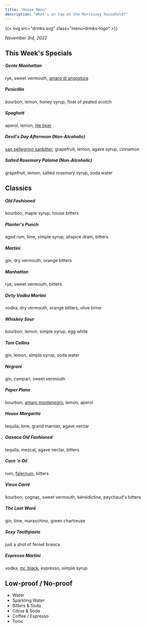 ```yaml
---
title: "House Menu"
description: "What's on tap at the Morrissey household?"
---
```


{{< svg src="drinks.svg" class="menu-drinks-logo" >}}

_November 3rd, 2022_

## This Week's Specials

##### Gente Manhattan

rye, sweet vermouth, [amaro di angostura](https://angosturabitters.com/portfolio/amaro-di-angostura/)

##### Penicillin

bourbon, lemon, honey syrup, float of peated scotch

##### Spaghett

aperol, lemon, [lite beer](https://www.bonappetit.com/story/wet-city-brewing-spaghett)

##### Devil's Day Afternoon (Non-Alcoholic)

[san pellegrino sanbitter](https://www.seriouseats.com/soda-sanbitter-from-san-pellegrino), grapefruit, lemon, agave syrup, cinnamon

##### Salted Rosemary Paloma (Non-Alcoholic)

grapefruit, lemon, salted rosemary syrup, soda water

## Classics

##### Old Fashioned

bourbon, maple syrup, house bitters

##### Planter's Punch

aged rum, lime, simple syrup, allspice dram, bitters

##### Martini

gin, dry vermouth, orange bitters

##### Manhattan

rye, sweet vermouth, bitters

##### Dirty Vodka Martini

vodka, dry vermouth, orange bitters, olive brine

##### Whiskey Sour

bourbon, lemon, simple syrup, egg white

##### Tom Collins

gin, lemon, simple syrup, soda water

##### Negroni

gin, campari, sweet vermouth

##### Paper Plane

bourbon, [amaro montenegro](https://www.amaromontenegro.com/en), lemon, aperol

##### House Margarita

tequila, lime, grand marnier, agave nectar

##### Oaxaca Old Fashioned

tequila, mezcal, agave nectar, bitters

##### Corn 'n Oil

rum, [falernum](https://alpenz.com/product-falernum.html), bitters

##### Vieux Carré

bourbon, cognac, sweet vermouth, bénédictine, peychaud's bitters

##### The Last Word

gin, lime, maraschino, green chartreuse

##### Sexy Toothpaste

just a shot of fernet branca

##### Espresso Martini

vodka, [mr. black](https://mrblack.co/us/), espresso, simple syrup

## Low-proof / No-proof

- Water
- Sparkling Water
- Bitters & Soda
- Citrus & Soda
- Coffee / Espresso
- Tonic
